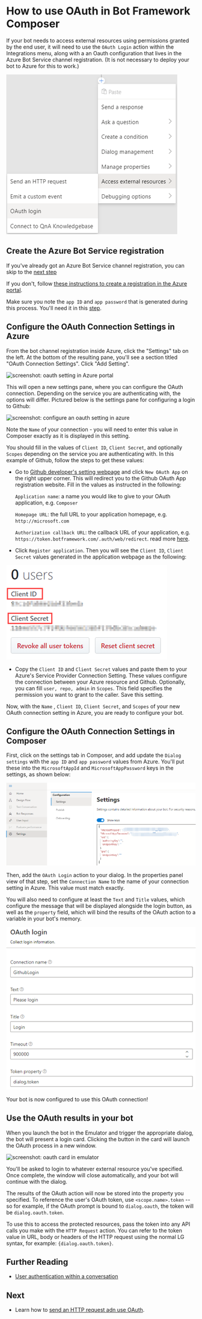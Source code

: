 # How to use OAuth in Bot Framework Composer

If your bot needs to access external resources using permissions granted by the end user, it will need to use the `OAuth Login` action within the Integrations menu, along with a an Oauth configuration that lives in the Azure Bot Service channel registration.  (It is not necessary to deploy your bot to Azure for this to work.)

![oauth-menu](./media/integration/oauth-menu.png)

## Create the Azure Bot Service registration

If you've already got an Azure Bot Service channel registration, you can skip to the [next step](#configure-the-oauth-connection-settings-in-azure)

If you don't, follow [these instructions to create a registration in the Azure portal](https://docs.microsoft.com/en-us/azure/bot-service/bot-service-quickstart-registration?view=azure-bot-service-3.0).

Make sure you note the `app ID` and `app password` that is generated during this process. You'll need it in this [step](#configure-the-oauth-connection-settings-in-composer).

## Configure the OAuth Connection Settings in Azure

From the bot channel registration inside Azure, click the "Settings" tab on the left.  At the bottom of the resulting pane, you'll see a section titled "OAuth Connection Settings".  Click "Add Setting".

![screenshot: oauth setting in Azure portal](Assets/oauth-azure-settings.png)

This will open a new settings pane, where you can configure the OAuth connection.  Depending on the service you are authenticating with, the options will differ. Pictured below is the settings pane for configuring a login to Github:

![screenshot: configure an oauth setting in azure](Assets/oauth-github.png)

Note the `Name` of your connection - you will need to enter this value in Composer exactly as it is displayed in this setting.

You should fill in the values of `Client ID`, `Client Secret`, and optionally `Scopes` depending on the service you are authenticating with. In this example of Github, follow the steps to get these values: 

- Go to [Github developer's setting webpage](https://github.com/settings/developers) and click `New OAuth App` on the right upper corner. This will redirect you to the Github OAuth App registration website. Fill in the values as instructed in the following: 

  `Application name`: a name you would like to give to your OAuth application, e.g. `Composer`
   
   `Homepage URL`: the full URL to your application homepage, e.g. `http://microsoft.com`
   
   `Authorization callback URL`: the callback URL of your application, e.g. `https://token.botframework.com/.auth/web/redirect`. read more [here](https://developer.github.com/apps/building-oauth-apps/authorizing-oauth-apps/). 
 
- Click `Register application`. Then you will see the `Client ID`, `Client Secret` values generated in the application webpage as the following: 

![oauth-app-credentials](./media/integration/oauth-app-credentials.png)

- Copy the `Client ID` and `Client Secret` values and paste them to your Azure's Service Provider Connection Setting. These values configure the connection between your Azure resource and Github. Optionally, you can fill `user, repo, admin` in `Scopes`. This field specifies the permission you want to grant to the caller. Save this setting.  

Now, with the  `Name` , `Client ID`, `Client Secret`, and `Scopes` of your new OAuth connection setting in Azure, you are ready to configure your bot.

## Configure the OAuth Connection Settings in Composer

First, click on the settings tab in Composer, and add update the `Dialog settings` with the `app ID` and `app password` values from Azure. You'll put these into the `MicrosoftAppId` and `MicrosoftAppPassword` keys in the settings, as shown below:

![composer-oauth-setting](./media/integration/composer-oauth-setting.png)

Then, add the `OAuth Login` action to your dialog.  In the properties panel view of that step, set the `Connection Name` to the name of your connection setting in Azure. This value must match exactly.

You will also need to configure at least the `Text` and `Title` values, which configure the message that will be displayed alongside the login button, as well as the `property` field, which will bind the results of the OAuth action to a variable in your bot's memory.

![oauth-login-properties](./media/integration/oauth-login-properties.png)

Your bot is now configured to use this OAuth connection!

## Use the OAuth results in your bot

When you launch the bot in the Emulator and trigger the appropriate dialog, the bot will present a login card. Clicking the button in the card will launch the OAuth process in a new window.

![screenshot: oauth card in emulator](Assets/oauth-card.png)

You'll be asked to login to whatever external resource you've specified. Once complete, the window will close automatically, and your bot will continue with the dialog.

The results of the OAuth action will now be stored into the property you specified. To reference the user's OAuth token, use `<scope.name>.token` -- so for example, if the OAuth prompt is bound to `dialog.oauth`, the token will be `dialog.oauth.token`.

To use this to access the protected resources, pass the token into any API calls you make with the `HTTP Request` action. You can refer to the token value in URL, body or headers of the HTTP request using the normal LG syntax, for example: `{dialog.oauth.token}`.


## Further Reading

* [User authentication within a conversation](https://docs.microsoft.com/en-us/azure/bot-service/bot-builder-concept-authentication?view=azure-bot-service-4.0)

## Next

* Learn how to [send an HTTP request adn use OAuth](howto-sending-http-request.md). 
